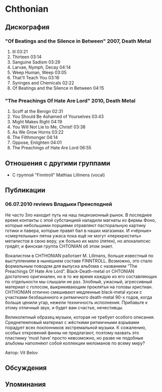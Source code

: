# Chthonian



## Дискография

### "Of Beatings and the Silence in Between" 2007, Death Metal

1. Ill 03:21  
2. Thirteen 03:14  
3. Sanguine Sadism 03:29  
4. Larvae, Nymph, Decay 04:14  
5. Weep Human, Weep 03:05  
6. That'll Teach You 03:16  
7. Syringes and Chemicals 02:22  
8. Of Beatings and the Silence in Between 04:15 

### "The Preachings Of Hate Are Lord" 2010, Death Metal

1. Scoff at the Benign 02:31  
2. You Should Be Ashamed of Yourselves 03:43  
3. Might Makes Right 04:19  
4. You Will Not Lie to Me, Christ! 03:38  
5. As We Grow Horns 03:22  
6. The Filthmonger 04:14  
7. Oppose, Enlighten 04:01  
8. The Preachings of Hate Are Lord 06:55 


## Отношения с другими группами

* C группой "Finntroll" Mathias Lillmеns (vocal)

## Публикации

### 06.07.2010 reviews Владыки Преисподней

<P>Не часто Зло находит путь на наш лицензионный рынок. В последнее время контакты с этой субстанцией наладили магнаты из фирмы Фоно, которые небольшими порциями отравляют пасторальную картину готики и павера, которые правят бал в наших магазинах. И «чёрные» «смертельные» пятна ужаса пока ещё не могут «перекрестить» металистов в свою веру, уж больно их мало (пятен), но апокалипсис грядёт, и финская группа CHTONIAN об этом знает.</P>
<P>Вокалистом в CHTHONIAN работает M. Lillmans, больше известный по выступлениям в нынешнем составе FINNTROLL. Возможно, это стало формальным поводом для выпуска альбома с названием “The Preachings Of Hate Are Lord”. Black-Death-metal от CHTONIAN достаточно оригинален, но в то же время каждую из его составляющих по отдельности мы слышали не раз. Злобный, ужасный, агрессивный материал с голосом, выкрикивающим проклятья на головы христиан. CHTHONIAN отлично смешивают медленные black-metal куски с участками безбашенного и ритмичного death-metal 90-х годов, когда больше ценили угар, нежели техничность исполнения. Прибавьте к этому отличный звук, и будет вам счастье, нечестивцы.</P>
<P>Великолепный образец музыки, которая не требует особого описания. Среднетемповый материал с жёсткими ритмичными взрывами порадует всех поклонников экстремальной музыки. К сожалению, особых откровений финны не предлагают, поэтому назвать это пластинку ‘must have’ просто невозможно, но разве не подобные альбомы наполняют собой коллекции меломанов по всему миру?</P>
Автор: Vit Belov


## Обсуждения


## Упоминания

